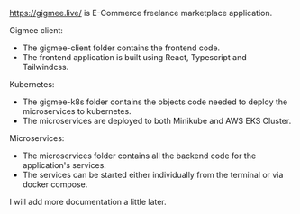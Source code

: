 https://gigmee.live/ is E-Commerce freelance marketplace application.

Gigmee client:

- The gigmee-client folder contains the frontend code.
- The frontend application is built using React, Typescript and Tailwindcss.

Kubernetes:

- The gigmee-k8s folder contains the objects code needed to deploy the microservices to kubernetes.
- The microservices are deployed to both Minikube and AWS EKS Cluster.
  
Microservices:

- The microservices folder contains all the backend code for the application's services.
- The services can be started either individually from the terminal or via docker compose.

I will add more documentation a little later.
